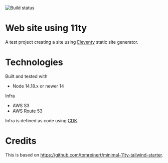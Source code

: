 ![Build status](https://github.com/pelaakso/www2-eleventy/actions/workflows/build-non-production.yml/badge.svg?branch=main)

# Web site using 11ty

A test project creating a site using [Eleventy](https://www.11ty.dev/) static site generator.

# Technologies

Built and tested with

* Node 14.18.x or newer 14

Infra

* AWS S3
* AWS Route 53

Infra is defined as code using [CDK](https://docs.aws.amazon.com/cdk/index.html).

# Credits

This is based on https://github.com/tomreinert/minimal-11ty-tailwind-starter.
